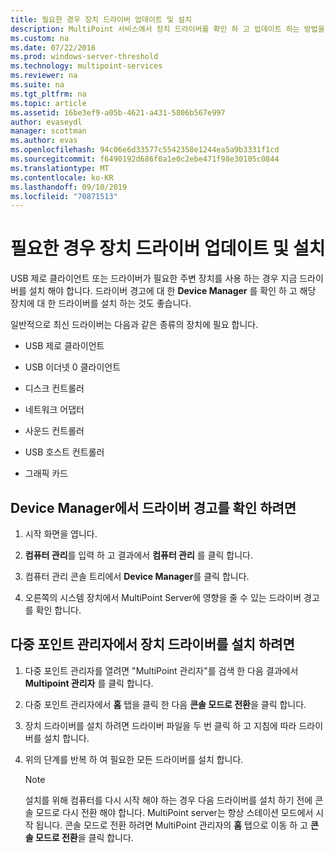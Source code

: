 ```yaml
---
title: 필요한 경우 장치 드라이버 업데이트 및 설치
description: MultiPoint 서비스에서 장치 드라이버를 확인 하 고 업데이트 하는 방법을 알아봅니다.
ms.custom: na
ms.date: 07/22/2016
ms.prod: windows-server-threshold
ms.technology: multipoint-services
ms.reviewer: na
ms.suite: na
ms.tgt_pltfrm: na
ms.topic: article
ms.assetid: 16be3ef9-a05b-4621-a431-5806b567e997
author: evaseydl
manager: scottman
ms.author: evas
ms.openlocfilehash: 94c06e6d33577c5542358e1244ea5a9b3331f1cd
ms.sourcegitcommit: f6490192d686f0a1e0c2ebe471f98e30105c0844
ms.translationtype: MT
ms.contentlocale: ko-KR
ms.lasthandoff: 09/10/2019
ms.locfileid: "70871513"
---
```

# <a name="update-and-install-device-drivers-if-needed"></a>필요한 경우 장치 드라이버 업데이트 및 설치
USB 제로 클라이언트 또는 드라이버가 필요한 주변 장치를 사용 하는 경우 지금 드라이버를 설치 해야 합니다. 드라이버 경고에 대 한 **Device Manager** 를 확인 하 고 해당 장치에 대 한 드라이버를 설치 하는 것도 좋습니다.  
  
일반적으로 최신 드라이버는 다음과 같은 종류의 장치에 필요 합니다.  
  
-   USB 제로 클라이언트  
  
-   USB 이더넷 0 클라이언트  
  
-   디스크 컨트롤러  
  
-   네트워크 어댑터  
  
-   사운드 컨트롤러  
  
-   USB 호스트 컨트롤러

-   그래픽 카드


## <a name="to-check-for-driver-alerts-in-device-manager"></a>Device Manager에서 드라이버 경고를 확인 하려면  
  
1.  시작 화면을 엽니다.  
  
2.  **컴퓨터 관리**를 입력 하 고 결과에서 **컴퓨터 관리** 를 클릭 합니다.  
  
3.  컴퓨터 관리 콘솔 트리에서 **Device Manager**를 클릭 합니다.  
  
4.  오른쪽의 시스템 장치에서 MultiPoint Server에 영향을 줄 수 있는 드라이버 경고를 확인 합니다.  
  
## <a name="to-install-device-drivers-in-multipoint-manager"></a>다중 포인트 관리자에서 장치 드라이버를 설치 하려면  
  
1.  다중 포인트 관리자를 열려면 "MultiPoint 관리자"를 검색 한 다음 결과에서 **Multipoint 관리자** 를 클릭 합니다.  
  
2.  다중 포인트 관리자에서 **홈** 탭을 클릭 한 다음 **콘솔 모드로 전환**을 클릭 합니다.  
  
3.  장치 드라이버를 설치 하려면 드라이버 파일을 두 번 클릭 하 고 지침에 따라 드라이버를 설치 합니다.  
  
4.  위의 단계를 반복 하 여 필요한 모든 드라이버를 설치 합니다.  
  
    > [!NOTE]  
    > 설치를 위해 컴퓨터를 다시 시작 해야 하는 경우 다음 드라이버를 설치 하기 전에 콘솔 모드로 다시 전환 해야 합니다. MultiPoint server는 항상 스테이션 모드에서 시작 됩니다. 콘솔 모드로 전환 하려면 MultiPoint 관리자의 **홈** 탭으로 이동 하 고 **콘솔 모드로 전환**을 클릭 합니다.
